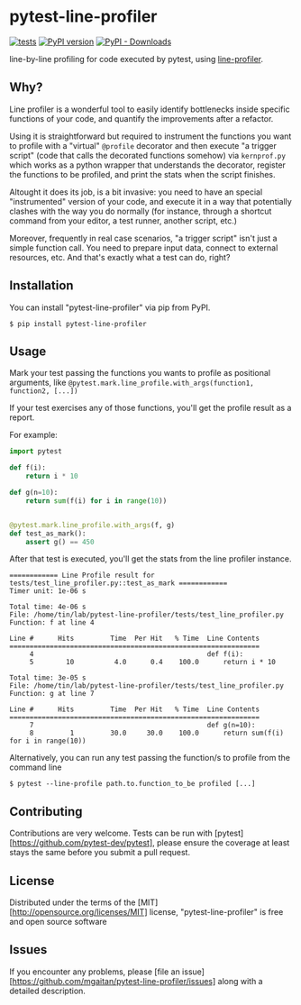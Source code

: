 # pytest-line-profiler

[![tests](https://github.com/mgaitan/pytest-line-profiler/actions/workflows/test.yml/badge.svg?branch=main)](https://github.com/mgaitan/pytest-line-profiler/actions/workflows/test.yml)
[![PyPI version](https://img.shields.io/pypi/v/pytest-line-profiler)](https://pypi.org/project/pytest-line-profiler/)
[![PyPI - Downloads](https://img.shields.io/pypi/dm/pytest-line-profiler)](https://libraries.io/pypi/pytest-line-profiler)


line-by-line profiling for code executed by pytest, using [line-profiler](https://github.com/pyutils/line_profiler).

## Why?

Line profiler is a wonderful tool to easily identify bottlenecks inside specific functions of your code, and quantify the improvements after a refactor. 

Using it is straightforward but required to instrument the functions you want to profile with a "virtual" `@profile` decorator
and then execute "a trigger script" (code that calls the decorated functions somehow) via `kernprof.py` which works as a python wrapper that understands the decorator, register the functions to be profiled, and print the stats when the script finishes.   

Altought it does its job, is a bit invasive: you need to have an special "instrumented" version of your code, 
and execute it in a way that potentially clashes with the way you do normally (for instance, through a shortcut command from your editor, a test runner, another script, etc.)   

Moreover, frequently in real case scenarios, "a trigger script" isn't just a simple function call. 
You need to prepare input data, connect to external resources, etc.  And that's exactly what a test can do, right?    

## Installation 

You can install "pytest-line-profiler" via pip from PyPI.

```
$ pip install pytest-line-profiler
```

## Usage


Mark your test passing the functions you wants to profile as positional arguments, 
like `@pytest.mark.line_profile.with_args(function1, function2, [...])`

If your test exercises any of those functions, you'll get the profile result as a report.  

For example:

```python
import pytest

def f(i):
    return i * 10

def g(n=10):
    return sum(f(i) for i in range(10))


@pytest.mark.line_profile.with_args(f, g)
def test_as_mark():
    assert g() == 450

```


After that test is executed, you'll get the stats from the line profiler instance. 

```
============ Line Profile result for tests/test_line_profiler.py::test_as_mark ============
Timer unit: 1e-06 s

Total time: 4e-06 s
File: /home/tin/lab/pytest-line-profiler/tests/test_line_profiler.py
Function: f at line 4

Line #      Hits         Time  Per Hit   % Time  Line Contents
==============================================================
     4                                           def f(i):
     5        10          4.0      0.4    100.0      return i * 10

Total time: 3e-05 s
File: /home/tin/lab/pytest-line-profiler/tests/test_line_profiler.py
Function: g at line 7

Line #      Hits         Time  Per Hit   % Time  Line Contents
==============================================================
     7                                           def g(n=10):
     8         1         30.0     30.0    100.0      return sum(f(i) for i in range(10))
```


Alternatively, you can run any test passing the function/s to profile from the command line

```
$ pytest --line-profile path.to.function_to_be profiled [...] 
```


## Contributing

Contributions are very welcome. Tests can be run with [pytest][https://github.com/pytest-dev/pytest], please
ensure the coverage at least stays the same before you submit a pull
request.

## License

Distributed under the terms of the [MIT][http://opensource.org/licenses/MIT] license,
"pytest-line-profiler" is free and open source software

## Issues

If you encounter any problems, please [file an issue][https://github.com/mgaitan/pytest-line-profiler/issues] along with a
detailed description.
  
